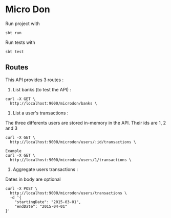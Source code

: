 
# Micro Don

Run project with
```
sbt run
```
Run tests with
```
sbt test
```


## Routes

This API provides 3 routes : 
1. List banks (to test the API) : 
```
curl -X GET \
  http://localhost:9000/microdon/banks \
```
1. List a user's transactions : 

The three differents users are stored in-memory in the API. 
Their ids are 1, 2 and 3
```
curl -X GET \
  http://localhost:9000/microdon/users/:id/transactions \
  
Example
curl -X GET \
  http://localhost:9000/microdon/users/1/transactions \
```
1. Aggregate users transactions : 

Dates in body are optional
```
curl -X POST \
  http://localhost:9000/microdon/users/transactions \
  -d '{
	"startingDate": "2015-03-01",
	"endDate": "2015-04-01"
}'
```
